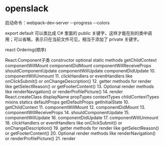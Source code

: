 # openslack

启动命令：webpack-dev-server --progress --colors

export default 可以类比成 C# 里面的 public 关键字，这样才能在别的类中调用；可以省略，表示只在当前文件可见，相当于添加了 private 关键字。

react Ordering(顺序)

React.Component子类
constructor
optional static methods
getChildContext
componentWillMount
componentDidMount
componentWillReceiveProps
shouldComponentUpdate
componentWillUpdate
componentDidUpdate
    10. componentWillUnmount
    11. clickHandlers or eventHandlers like onClickSubmit() or onChangeDescription()
    12. getter methods for render like getSelectReason() or getFooterContent()
    13. Optional render methods like renderNavigation() or renderProfilePicture()
    14. render
React.createClass
displayName
propTypes
contextTypes
childContextTypes
mixins
statics
defaultProps
getDefaultProps
getInitialState
    10. getChildContext
    11. componentWillMount
    12. componentDidMount
    13. componentWillReceiveProps
    14. shouldComponentUpdate
    15. componentWillUpdate
    16. componentDidUpdate
    17. componentWillUnmount
    18. clickHandlers or eventHandlers like onClickSubmit() or onChangeDescription()
    19. getter methods for render like getSelectReason() or getFooterContent()
    20. Optional render methods like renderNavigation() or renderProfilePicture()
    21. render
